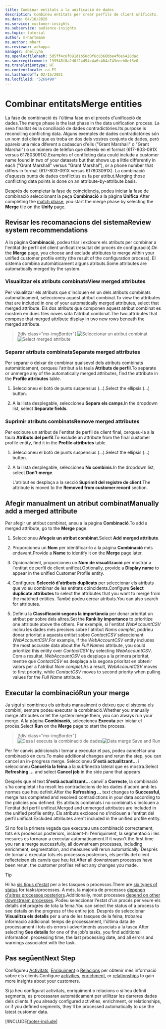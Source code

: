 ```yaml
---
title: Combinar entitats a la unificació de dades
description: Combineu entitats per crear perfils de client unificats.
ms.date: 04/16/2020
ms.service: customer-insights
ms.subservice: audience-insights
ms.topic: tutorial
author: m-hartmann
ms.author: mhart
ms.reviewer: adkuppa
manager: shellyha
ms.openlocfilehash: 5d5ff4c6f091d1b50d0f6c8366bbe4f0e6428dac
ms.sourcegitcommit: 139548f8a2d0f24d54c4a6c404a743eeeb8ef8e0
ms.translationtype: HT
ms.contentlocale: ca-ES
ms.lasthandoff: 02/15/2021
ms.locfileid: "5268490"
---
```

# <a name="merge-entities"></a><span data-ttu-id="17976-103">Combinar entitats</span><span class="sxs-lookup"><span data-stu-id="17976-103">Merge entities</span></span>

<span data-ttu-id="17976-104">La fase de combinació és l'última fase en el procés d'unificació de dades.</span><span class="sxs-lookup"><span data-stu-id="17976-104">The merge phase is the last phase in the data unification process.</span></span> <span data-ttu-id="17976-105">La seva finalitat és la conciliació de dades contradictòries.</span><span class="sxs-lookup"><span data-stu-id="17976-105">Its purpose is reconciling conflicting data.</span></span> <span data-ttu-id="17976-106">Alguns exemples de dades contradictòries són un nom del client que es troba en dos dels vostres conjunts de dades, però apareix una mica diferent a cadascun d'ells ("Grant Marshall" o "Grant Marshal") o un número de telèfon que difereix en el format (617-803-091X versus 617803091X).</span><span class="sxs-lookup"><span data-stu-id="17976-106">Examples of conflicting data could include a customer name found in two of your datasets but that shows up a little differently in each ("Grant Marshall" versus "Grant Marshal"), or a phone number that differs in format (617-803-091X versus 617803091X).</span></span> <span data-ttu-id="17976-107">La combinació d'aquests punts de dades conflictius es fa per atribut.</span><span class="sxs-lookup"><span data-stu-id="17976-107">Merging those conflicting data points is done on an attribute-by-attribute basis.</span></span>

<span data-ttu-id="17976-108">Després de completar la [fase de coincidència](match-entities.md), podeu iniciar la fase de combinació seleccionant la peça **Combinació** a la pàgina **Unifica**.</span><span class="sxs-lookup"><span data-stu-id="17976-108">After completing the [match phase](match-entities.md), you start the merge phase by selecting the **Merge** tile on the **Unify** page.</span></span>

## <a name="review-system-recommendations"></a><span data-ttu-id="17976-109">Revisar les recomanacions del sistema</span><span class="sxs-lookup"><span data-stu-id="17976-109">Review system recommendations</span></span>

<span data-ttu-id="17976-110">A la pàgina **Combinació**, podeu triar i excloure els atributs per combinar a l'entitat de perfil del client unificat (resultat del procés de configuració).</span><span class="sxs-lookup"><span data-stu-id="17976-110">On the **Merge** page, you choose and exclude attributes to merge within your unified customer profile entity (the result of the configuration process).</span></span> <span data-ttu-id="17976-111">El sistema combina automàticament alguns atributs.</span><span class="sxs-lookup"><span data-stu-id="17976-111">Some attributes are automatically merged by the system.</span></span>

### <a name="view-merged-attributes"></a><span data-ttu-id="17976-112">Visualitzar els atributs combinats</span><span class="sxs-lookup"><span data-stu-id="17976-112">View merged attributes</span></span>

<span data-ttu-id="17976-113">Per visualitzar els atributs que s'inclouen en un dels atributs combinats automàticament, seleccioneu aquest atribut combinat.</span><span class="sxs-lookup"><span data-stu-id="17976-113">To view the attributes that are included in one of your automatically merged attributes, select that merged attribute.</span></span> <span data-ttu-id="17976-114">Els dos atributs que componen aquest atribut combinat es mostren en dues files noves sota l'atribut combinat.</span><span class="sxs-lookup"><span data-stu-id="17976-114">The two attributes that compose that merged attribute display in two new rows beneath the merged attribute.</span></span>

> [!div class="mx-imgBorder"]
> <span data-ttu-id="17976-115">![Seleccionar un atribut combinat](media/configure-data-merge-profile-attributes.png "Seleccionar un atribut combinat")</span><span class="sxs-lookup"><span data-stu-id="17976-115">![Select merged attribute](media/configure-data-merge-profile-attributes.png "Select merged attribute")</span></span>

### <a name="separate-merged-attributes"></a><span data-ttu-id="17976-116">Separar atributs combinats</span><span class="sxs-lookup"><span data-stu-id="17976-116">Separate merged attributes</span></span>

<span data-ttu-id="17976-117">Per separar o deixar de combinar qualsevol dels atributs combinats automàticament, cerqueu l'atribut a la taula **Atributs de perfil**.</span><span class="sxs-lookup"><span data-stu-id="17976-117">To separate or unmerge any of the automatically merged attributes, find the attribute in the **Profile attributes** table.</span></span>

1. <span data-ttu-id="17976-118">Seleccioneu el botó de punts suspensius (...).</span><span class="sxs-lookup"><span data-stu-id="17976-118">Select the ellipsis (...) button.</span></span>
  
2. <span data-ttu-id="17976-119">A la llista desplegable, seleccioneu **Separa els camps**.</span><span class="sxs-lookup"><span data-stu-id="17976-119">In the dropdown list, select **Separate fields**.</span></span>

### <a name="remove-merged-attributes"></a><span data-ttu-id="17976-120">Suprimir atributs combinats</span><span class="sxs-lookup"><span data-stu-id="17976-120">Remove merged attributes</span></span>

<span data-ttu-id="17976-121">Per excloure un atribut de l'entitat de perfil de client final, cerqueu-la a la taula **Atributs del perfil**.</span><span class="sxs-lookup"><span data-stu-id="17976-121">To exclude an attribute from the final customer profile entity, find it in the **Profile attributes** table.</span></span>

1. <span data-ttu-id="17976-122">Seleccioneu el botó de punts suspensius (...).</span><span class="sxs-lookup"><span data-stu-id="17976-122">Select the ellipsis (...) button.</span></span>
  
2. <span data-ttu-id="17976-123">A la llista desplegable, seleccioneu **No combinis**.</span><span class="sxs-lookup"><span data-stu-id="17976-123">In the dropdown list, select **Don't merge**.</span></span>

   <span data-ttu-id="17976-124">L'atribut es desplaça a la secció **Suprimit del registre de client**.</span><span class="sxs-lookup"><span data-stu-id="17976-124">The attribute is moved to the **Removed from customer record** section.</span></span>

## <a name="manually-add-a-merged-attribute"></a><span data-ttu-id="17976-125">Afegir manualment un atribut combinat</span><span class="sxs-lookup"><span data-stu-id="17976-125">Manually add a merged attribute</span></span>

<span data-ttu-id="17976-126">Per afegir un atribut combinat, aneu a la pàgina **Combinació**.</span><span class="sxs-lookup"><span data-stu-id="17976-126">To add a merged attribute, go to the **Merge** page.</span></span>

1. <span data-ttu-id="17976-127">Seleccioneu **Afegeix un atribut combinat**.</span><span class="sxs-lookup"><span data-stu-id="17976-127">Select **Add merged attribute**.</span></span>

2. <span data-ttu-id="17976-128">Proporcioneu un **Nom** per identificar-lo a la pàgina **Combinació** més endavant.</span><span class="sxs-lookup"><span data-stu-id="17976-128">Provide a **Name** to identify it on the **Merge** page later.</span></span>

3. <span data-ttu-id="17976-129">Opcionalment, proporcioneu un **Nom de visualització** per mostrar a l'entitat de perfil de client unificat.</span><span class="sxs-lookup"><span data-stu-id="17976-129">Optionally, provide a **Display name** to appear in the unified Customer Profile entity.</span></span>

4. <span data-ttu-id="17976-130">Configureu **Selecció d'atributs duplicats** per seleccionar els atributs que voleu combinar de les entitats coincidents.</span><span class="sxs-lookup"><span data-stu-id="17976-130">Configure **Select duplicate attributes** to select the attributes that you want to merge from the matched entities.</span></span> <span data-ttu-id="17976-131">També podeu cercar atributs.</span><span class="sxs-lookup"><span data-stu-id="17976-131">You can also search for attributes.</span></span>

5. <span data-ttu-id="17976-132">Definiu la **Classificació segons la importància** per donar prioritat un atribut per sobre dels altres.</span><span class="sxs-lookup"><span data-stu-id="17976-132">Set the **Rank by importance** to prioritize one attribute above the others.</span></span> <span data-ttu-id="17976-133">Per exemple, si l'entitat *WebAccountCSV* inclou les dades més precises sobre l'atribut *Noms complet*, podríeu donar prioritat a aquesta entitat sobre *ContactCSV* seleccionant *WebAccountCSV*.</span><span class="sxs-lookup"><span data-stu-id="17976-133">For example, if the *WebAccountCSV* entity includes the most accurate data about the *Full Names* attribute, you could prioritize this entity over *ContactCSV* by selecting *WebAccountCSV*.</span></span> <span data-ttu-id="17976-134">Com a resultat, *WebAccountCSV* es desplaça a la primera prioritat, mentre que *ContactCSV* es desplaça a la segona prioritat en obtenir valors per a l'atribut *Nom complet*.</span><span class="sxs-lookup"><span data-stu-id="17976-134">As a result, *WebAccountCSV* moves to first priority, while *ContactCSV* moves to second priority when pulling values for the *Full Name* attribute.</span></span>

## <a name="run-your-merge"></a><span data-ttu-id="17976-135">Executar la combinació</span><span class="sxs-lookup"><span data-stu-id="17976-135">Run your merge</span></span>

<span data-ttu-id="17976-136">Ja sigui si combineu els atributs manualment o deixeu que el sistema els combini, sempre podeu executar la combinació.</span><span class="sxs-lookup"><span data-stu-id="17976-136">Whether you manually merge attributes or let the system merge them, you can always run your merge.</span></span> <span data-ttu-id="17976-137">A la pàgina **Combinació**, seleccioneu **Executa** per iniciar el procés.</span><span class="sxs-lookup"><span data-stu-id="17976-137">Select **Run** on the **Merge** page to start the process.</span></span>

> [!div class="mx-imgBorder"]
> <span data-ttu-id="17976-138">![Desa i executa la combinació de dades](media/configure-data-merge-save-run.png "Desa i executa la combinació de dades")</span><span class="sxs-lookup"><span data-stu-id="17976-138">![Data merge Save and Run](media/configure-data-merge-save-run.png "Data merge Save and Run")</span></span>

<span data-ttu-id="17976-139">Per fer canvis addicionals i tornar a executar el pas, podeu cancel·lar una combinació en curs.</span><span class="sxs-lookup"><span data-stu-id="17976-139">To make additional changes and rerun the step, you can cancel an in-progress merge.</span></span> <span data-ttu-id="17976-140">Seleccioneu **S'està actualitzant...** i seleccioneu **Cancel·la la feina** a la subfinestra lateral que es mostra.</span><span class="sxs-lookup"><span data-stu-id="17976-140">Select **Refreshing ...** and select **Cancel job**  in the side pane that appears.</span></span>

<span data-ttu-id="17976-141">Després que el text **S'està actualitzant...** canviï a **Correcte**, la combinació s'ha completat i ha resolt les contradiccions de les dades d'acord amb les normes que heu definit.</span><span class="sxs-lookup"><span data-stu-id="17976-141">After the **Refreshing ...** text changes to **Successful**, merge has completed and resolved contradictions in your data according to the policies you defined.</span></span> <span data-ttu-id="17976-142">Els atributs combinats i no combinats s'inclouen a l'entitat del perfil unificat.</span><span class="sxs-lookup"><span data-stu-id="17976-142">Merged and unmerged attributes are included in the unified profile entity.</span></span> <span data-ttu-id="17976-143">Els atributs exclosos no s'inclouen a l'entitat del perfil unificat.</span><span class="sxs-lookup"><span data-stu-id="17976-143">Excluded attributes aren't included in the unified profile entity.</span></span>

<span data-ttu-id="17976-144">Si no fos la primera vegada que executeu una combinació correctament, tots els processos posteriors, incloent-hi l'enriquiment, la segmentació i les mesures es tornaran a executar automàticament.</span><span class="sxs-lookup"><span data-stu-id="17976-144">If it wasn't the first time you ran a merge successfully, all downstream processes, including enrichment, segmentation, and measures will rerun automatically.</span></span> <span data-ttu-id="17976-145">Després de tornar a executar tots els processos posteriors, els perfils del client reflecteixen els canvis que heu fet.</span><span class="sxs-lookup"><span data-stu-id="17976-145">After all downstream processes have been rerun, the customer profiles reflect any changes you made.</span></span>

> [!TIP]
> <span data-ttu-id="17976-146">Hi ha [sis tipus d'estat](system.md#status-types) per a les tasques o processos.</span><span class="sxs-lookup"><span data-stu-id="17976-146">There are [six types of status](system.md#status-types) for tasks/processes.</span></span> <span data-ttu-id="17976-147">A més, la majoria de processos [depenen d'altres processos posteriors](system.md#refresh-policies).</span><span class="sxs-lookup"><span data-stu-id="17976-147">Additionally, most processes [depend on other downstream processes](system.md#refresh-policies).</span></span> <span data-ttu-id="17976-148">Podeu seleccionar l'estat d'un procés per veure els detalls del progrés de tota la feina.</span><span class="sxs-lookup"><span data-stu-id="17976-148">You can select the status of a process to see details on the progress of the entire job.</span></span> <span data-ttu-id="17976-149">Després de seleccionar **Visualitza els detalls** per a una de les tasques de la feina, trobareu informació addicional: temps de processament, l'última data de processament i tots els errors i advertiments associats a la tasca.</span><span class="sxs-lookup"><span data-stu-id="17976-149">After selecting **See details** for one of the job's tasks, you find additional information: processing time, the last processing date, and all errors and warnings associated with the task.</span></span>

## <a name="next-step"></a><span data-ttu-id="17976-150">Pas següent</span><span class="sxs-lookup"><span data-stu-id="17976-150">Next Step</span></span>

<span data-ttu-id="17976-151">Configureu [Activitats](activities.md), [Enriquiment](enrichment-microsoft-graph.md) o [Relacions](relationships.md) per obtenir més informació sobre els clients.</span><span class="sxs-lookup"><span data-stu-id="17976-151">Configure [activities](activities.md), [enrichment](enrichment-microsoft-graph.md), or [relationships](relationships.md) to gain more insights about your customers.</span></span>

<span data-ttu-id="17976-152">Si ja heu configurat activitats, enriquiment o relacions o si heu definit segments, es processaran automàticament per utilitzar les darreres dades dels clients.</span><span class="sxs-lookup"><span data-stu-id="17976-152">If you already configured activities, enrichment, or relationships, or if you defined segments, they'll be processed automatically to use the latest customer data.</span></span>




[!INCLUDE[footer-include](../includes/footer-banner.md)]